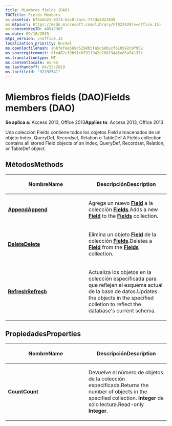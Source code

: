 ```yaml
---
title: Miembros fields (DAO)
TOCTitle: Fields Members
ms:assetid: b7ba5b21-03f4-6ac0-2acc-777da3d22839
ms:mtpsurl: https://msdn.microsoft.com/library/Ff822428(v=office.15)
ms:contentKeyID: 48547307
ms.date: 09/18/2015
mtps_version: v=office.15
localization_priority: Normal
ms.openlocfilehash: a6bfefea569d5298b5fa5c69b1cf610592c9f952
ms.sourcegitcommit: 8fe462c32b91c87911942c188f3445e85a54137c
ms.translationtype: MT
ms.contentlocale: es-ES
ms.lasthandoff: 04/23/2019
ms.locfileid: "32292541"
---
```

# <a name="fields-members-dao"></a><span data-ttu-id="14df6-102">Miembros fields (DAO)</span><span class="sxs-lookup"><span data-stu-id="14df6-102">Fields members (DAO)</span></span>


<span data-ttu-id="14df6-103">**Se aplica a:** Access 2013, Office 2013</span><span class="sxs-lookup"><span data-stu-id="14df6-103">**Applies to**: Access 2013, Office 2013</span></span>

<span data-ttu-id="14df6-104">Una colección Fields contiene todos los objetos Field almacenados de un objeto Index, QueryDef, Recordset, Relation o TableDef.</span><span class="sxs-lookup"><span data-stu-id="14df6-104">A Fields collection contains all stored Field objects of an Index, QueryDef, Recordset, Relation, or TableDef object.</span></span>

## <a name="methods"></a><span data-ttu-id="14df6-105">Métodos</span><span class="sxs-lookup"><span data-stu-id="14df6-105">Methods</span></span>

<table>
<colgroup>
<col style="width: 50%" />
<col style="width: 50%" />
</colgroup>
<thead>
<tr class="header">
<th><p><span data-ttu-id="14df6-106">Nombre</span><span class="sxs-lookup"><span data-stu-id="14df6-106">Name</span></span></p></th>
<th><p><span data-ttu-id="14df6-107">Descripción</span><span class="sxs-lookup"><span data-stu-id="14df6-107">Description</span></span></p></th>
</tr>
</thead>
<tbody>
<tr class="odd">
<td><p><span data-ttu-id="14df6-108"><strong><a href="fields-append-method-dao.md">Append</a></strong></span><span class="sxs-lookup"><span data-stu-id="14df6-108"><strong><a href="fields-append-method-dao.md">Append</a></strong></span></span></p></td>
<td><p><span data-ttu-id="14df6-109">Agrega un nuevo <strong><a href="field-object-dao.md">Field</a></strong> a la colección <strong><a href="fields-collection-dao.md">Fields</a></strong>.</span><span class="sxs-lookup"><span data-stu-id="14df6-109">Adds a new <strong><a href="field-object-dao.md">Field</a></strong> to the <strong><a href="fields-collection-dao.md">Fields</a></strong> collection.</span></span></p></td>
</tr>
<tr class="even">
<td><p><span data-ttu-id="14df6-110"><strong><a href="fields-delete-method-dao.md">Delete</a></strong></span><span class="sxs-lookup"><span data-stu-id="14df6-110"><strong><a href="fields-delete-method-dao.md">Delete</a></strong></span></span></p></td>
<td><p><span data-ttu-id="14df6-111">Elimina un objeto <strong><a href="field-object-dao.md">Field</a></strong> de la colección <strong><a href="fields-collection-dao.md">Fields</a></strong>.</span><span class="sxs-lookup"><span data-stu-id="14df6-111">Deletes a <strong><a href="field-object-dao.md">Field</a></strong> from the <strong><a href="fields-collection-dao.md">Fields</a></strong> collection.</span></span></p></td>
</tr>
<tr class="odd">
<td><p><span data-ttu-id="14df6-112"><strong><a href="fields-refresh-method-dao.md">Refresh</a></strong></span><span class="sxs-lookup"><span data-stu-id="14df6-112"><strong><a href="fields-refresh-method-dao.md">Refresh</a></strong></span></span></p></td>
<td><p><span data-ttu-id="14df6-113">Actualiza los objetos en la colección especificada para que reflejen el esquema actual de la base de datos.</span><span class="sxs-lookup"><span data-stu-id="14df6-113">Updates the objects in the specified colletion to reflect the database's current schema.</span></span></p></td>
</tr>
</tbody>
</table>


## <a name="properties"></a><span data-ttu-id="14df6-114">Propiedades</span><span class="sxs-lookup"><span data-stu-id="14df6-114">Properties</span></span>

<table>
<colgroup>
<col style="width: 50%" />
<col style="width: 50%" />
</colgroup>
<thead>
<tr class="header">
<th><p><span data-ttu-id="14df6-115">Nombre</span><span class="sxs-lookup"><span data-stu-id="14df6-115">Name</span></span></p></th>
<th><p><span data-ttu-id="14df6-116">Descripción</span><span class="sxs-lookup"><span data-stu-id="14df6-116">Description</span></span></p></th>
</tr>
</thead>
<tbody>
<tr class="odd">
<td><p><span data-ttu-id="14df6-117"><strong><a href="fields-count-property-dao.md">Count</a></strong></span><span class="sxs-lookup"><span data-stu-id="14df6-117"><strong><a href="fields-count-property-dao.md">Count</a></strong></span></span></p></td>
<td><p><span data-ttu-id="14df6-118">Devuelve el número de objetos de la colección especificada.</span><span class="sxs-lookup"><span data-stu-id="14df6-118">Returns the number of objects in the specified collection.</span></span> <span data-ttu-id="14df6-119"><strong>Integer</strong> de sólo lectura.</span><span class="sxs-lookup"><span data-stu-id="14df6-119">Read-only <strong>Integer</strong>.</span></span></p></td>
</tr>
</tbody>
</table>

